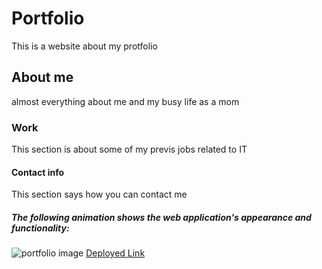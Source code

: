 # Portfolio
This is a website about my protfolio 

## About me
almost everything about me and my busy life as a mom

### Work
This section is about some of my previs jobs related to IT

#### Contact info

This section says how you can contact me

##### The following animation shows the web application's appearance and functionality:
![portfolio image](https://github.com/samiyeahsan/portfolio.html/blob/main/assets/images/portfolio.png?raw=true)
[Deployed Link](https://samiyeahsan.github.io/semantic-html2/)